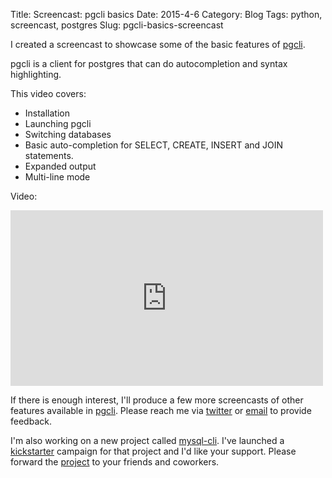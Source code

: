 Title: Screencast: pgcli basics
Date: 2015-4-6
Category: Blog
Tags: python, screencast, postgres
Slug: pgcli-basics-screencast

I created a screencast to showcase some of the basic features of [pgcli](http://pgcli.com).

pgcli is a client for postgres that can do autocompletion and syntax highlighting.

This video covers:

* Installation
* Launching pgcli
* Switching databases
* Basic auto-completion for SELECT, CREATE, INSERT and JOIN statements.
* Expanded output
* Multi-line mode    

Video:

<iframe src="https://player.vimeo.com/video/124125257" width="500" height="281" frameborder="0" webkitallowfullscreen mozallowfullscreen allowfullscreen></iframe>

If there is enough interest, I'll produce a few more screencasts of other
features available in [pgcli](http://pgcli.com). Please reach me via
[twitter](https://twitter.com/amjithr) or [email](mailto:amjith.r@gmail.com) to
provide feedback.

I'm also working on a new project called [mysql-cli](http://mysql-cli.com).
I've launched a
[kickstarter](https://www.kickstarter.com/projects/1839007321/mysql-cli)
campaign for that project and I'd like your support. Please forward the
[project](http://mysql-cli.com) to your friends and coworkers.
